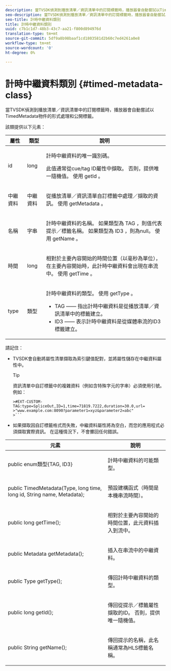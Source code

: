 ```yaml
---
description: 當TVSDK偵測到播放清單／資訊清單中的訂閱標籤時，播放器會自動嘗試以TimedMetadata物件的形式處理和公開標籤。
seo-description: 當TVSDK偵測到播放清單／資訊清單中的訂閱標籤時，播放器會自動嘗試以TimedMetadata物件的形式處理和公開標籤。
seo-title: 計時中繼資料類別
title: 計時中繼資料類別
uuid: c7b1c1d7-48b3-43c7-aa21-f800d894976d
translation-type: tm+mt
source-git-commit: 5df9a8b98baaf1cd1803581d2b60c7ed4261a0e8
workflow-type: tm+mt
source-wordcount: '0'
ht-degree: 0%

---
```



# 計時中繼資料類別 {#timed-metadata-class}

當TVSDK偵測到播放清單／資訊清單中的訂閱標籤時，播放器會自動嘗試以TimedMetadata物件的形式處理和公開標籤。

該類提供以下元素：

<table id="table_FFC56AC5B1E04DA99C9309C0223ABA90"> 
 <thead> 
  <tr> 
   <th colname="col1" class="entry"><b> 屬性 </b></th> 
   <th colname="col02" class="entry"> <b> 類型 </b></th> 
   <th colname="col2" class="entry"> <b> 說明 </b> </th> 
  </tr> 
 </thead>
 <tbody> 
  <tr> 
   <td colname="col1"> <span class="codeph"> id </span> </td> 
   <td colname="col02"> long </td> 
   <td colname="col2"> <p>計時中繼資料的唯一識別碼。 </p> <p>此值通常從cue/tag ID屬性中擷取。 否則，提供唯一隨機值。 使用 <span class="codeph"> getId </span>。 </p> </td> 
  </tr> 
  <tr> 
   <td colname="col1"> <span class="codeph"> 中繼資料 </span> </td> 
   <td colname="col02"> 中繼資料 </td> 
   <td colname="col2"> <p>從播放清單／資訊清單自訂標籤中處理／擷取的資訊。 使用 <span class="codeph"> getMetadata </span>。 </p> </td> 
  </tr> 
  <tr> 
   <td colname="col1"> <span class="codeph"> 名稱 </span> </td> 
   <td colname="col02"> 字串 </td> 
   <td colname="col2"> <p>計時中繼資料的名稱。 如果類型為 <span class="codeph"> TAG </span>，則值代表提示／標籤名稱。 如果類型為 <span class="codeph"> ID3 </span>，則為null。 使用 <span class="codeph"> getName </span>。 </p> </td> 
  </tr> 
  <tr> 
   <td colname="col1"> <span class="codeph"> 時間 </span> </td> 
   <td colname="col02"> long </td> 
   <td colname="col2"> <p>相對於主要內容開始的時間位置（以毫秒為單位），在主要內容開始時，此計時中繼資料會出現在串流中。 使用 <span class="codeph"> getTime </span>。 </p> </td> 
  </tr> 
  <tr> 
   <td colname="col1"> <span class="codeph"> type </span> </td> 
   <td colname="col02"> 類型 </td> 
   <td colname="col2"> <p>計時中繼資料的類型。 使用 <span class="codeph"> getType </span>。 
     <ul id="ul_70FBFB33E9F846D8B38592560CCE9560"> 
      <li id="li_739D30561BFB4D9B97DF212E4880BA2C">TAG —— 指出計時中繼資料是從播放清單／資訊清單中的標籤建立。 </li> 
      <li id="li_E785E1DEF1CC4D9DBE7764E5D05EFAFC">ID3 —— 表示計時中繼資料是從媒體串流的ID3標籤建立。 </li> 
     </ul> </p> </td> 
  </tr> 
 </tbody> 
</table>

<!--<a id="section_737CC47997F74F80A3C5C6171ADE120E"></a>-->

請記住：

* TVSDK會自動將屬性清單擷取為索引鍵值配對，並將屬性儲存在中繼資料屬性中。

   >[!TIP]
   >
   >資訊清單中自訂標籤中的複雜資料（例如含特殊字元的字串）必須使用引號。 例如：
   >
   >
   ```
   >#EXT-CUSTOM-TAG:type=SpliceOut,ID=1,time=71819.7222,duration=30.0,url= 
   >"www.example.com:8090?parameter1=xyz&parameter2=abc"
   >```

* 如果擷取因自訂標籤格式而失敗，中繼資料屬性將為空白，而您的應用程式必須擷取實際資訊。 在這種情況下，不會擲回任何錯誤。

<table id="table_1BAE98BF23F641A3A5709EBE37B327F6"> 
 <thead> 
  <tr> 
   <th colname="col1" class="entry"> <b>元素 </b></th> 
   <th colname="col2" class="entry"> <b>說明</b></th> 
  </tr> 
 </thead>
 <tbody> 
  <tr> 
   <td colname="col1"> <span class="codeph"> public enum類型{TAG, ID3} </span> </td> 
   <td colname="col2"> <p>計時中繼資料的可能類型。 </p> </td> 
  </tr> 
  <tr> 
   <td colname="col1"> <span class="codeph"> public TimedMetadata(Type, long time, long id, String name, Metadata); </span> </td> 
   <td colname="col2"> <p>預設建構函式（時間是本機串流時間）。 </p> </td> 
  </tr> 
  <tr> 
   <td colname="col1"> <span class="codeph"> public long getTime(); </span> </td> 
   <td colname="col2"> <p>相對於主要內容開始的時間位置，此元資料插入到流中。 </p> </td> 
  </tr> 
  <tr> 
   <td colname="col1"> <span class="codeph"> public Metadata getMetadata(); </span> </td> 
   <td colname="col2"> <p>插入在串流中的中繼資料。 </p> </td> 
  </tr> 
  <tr> 
   <td colname="col1"> <span class="codeph"> public Type getType(); </span> </td> 
   <td colname="col2"> <p>傳回計時中繼資料的類型。 </p> </td> 
  </tr> 
  <tr> 
   <td colname="col1"> <span class="codeph"> public long getId(); </span> </td> 
   <td colname="col2"> <p>傳回從提示／標籤屬性擷取的ID。 否則，提供唯一隨機值。 </p> </td> 
  </tr> 
  <tr> 
   <td colname="col1"> <span class="codeph"> public String getName(); </span> </td> 
   <td colname="col2"> <p>傳回提示的名稱，此名稱通常為HLS標籤名稱。 </p> </td> 
  </tr> 
 </tbody> 
</table>